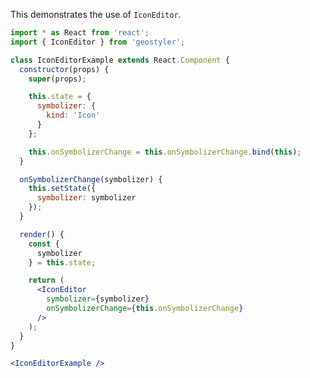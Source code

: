 <!--
 * Released under the BSD 2-Clause License
 *
 * Copyright © 2018-present, terrestris GmbH & Co. KG and GeoStyler contributors
 * All rights reserved.
 *
 * Redistribution and use in source and binary forms, with or without
 * modification, are permitted provided that the following conditions are met:
 *
 * * Redistributions of source code must retain the above copyright notice,
 *   this list of conditions and the following disclaimer.
 *
 * * Redistributions in binary form must reproduce the above copyright notice,
 *   this list of conditions and the following disclaimer in the documentation
 *   and/or other materials provided with the distribution.
 *
 * THIS SOFTWARE IS PROVIDED BY THE COPYRIGHT HOLDERS AND CONTRIBUTORS "AS IS"
 * AND ANY EXPRESS OR IMPLIED WARRANTIES, INCLUDING, BUT NOT LIMITED TO, THE
 * IMPLIED WARRANTIES OF MERCHANTABILITY AND FITNESS FOR A PARTICULAR PURPOSE
 * ARE DISCLAIMED. IN NO EVENT SHALL THE COPYRIGHT HOLDER OR CONTRIBUTORS BE
 * LIABLE FOR ANY DIRECT, INDIRECT, INCIDENTAL, SPECIAL, EXEMPLARY, OR
 * CONSEQUENTIAL DAMAGES (INCLUDING, BUT NOT LIMITED TO, PROCUREMENT OF
 * SUBSTITUTE GOODS OR SERVICES; LOSS OF USE, DATA, OR PROFITS; OR BUSINESS
 * INTERRUPTION) HOWEVER CAUSED AND ON ANY THEORY OF LIABILITY, WHETHER IN
 * CONTRACT, STRICT LIABILITY, OR TORT (INCLUDING NEGLIGENCE OR OTHERWISE)
 * ARISING IN ANY WAY OUT OF THE USE OF THIS SOFTWARE, EVEN IF ADVISED OF THE
 * POSSIBILITY OF SUCH DAMAGE.
 *
-->

This demonstrates the use of `IconEditor`.

```jsx
import * as React from 'react';
import { IconEditor } from 'geostyler';

class IconEditorExample extends React.Component {
  constructor(props) {
    super(props);

    this.state = {
      symbolizer: {
        kind: 'Icon'
      }
    };

    this.onSymbolizerChange = this.onSymbolizerChange.bind(this);
  }

  onSymbolizerChange(symbolizer) {
    this.setState({
      symbolizer: symbolizer
    });
  }

  render() {
    const {
      symbolizer
    } = this.state;

    return (
      <IconEditor
        symbolizer={symbolizer}
        onSymbolizerChange={this.onSymbolizerChange}
      />
    );
  }
}

<IconEditorExample />
```
